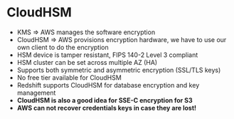 # CloudHSM

- KMS => AWS manages the software encryption
- CloudHSM => AWS provisions encryption hardware, we have to use our own client to do the encryption
- HSM device is tamper resistant, FIPS 140-2 Level 3 compliant
- HSM cluster can be set across multiple AZ (HA)
- Supports both symmetric and asymmetric encryption (SSL/TLS keys)
- No free tier available for CloudHSM
- Redshift supports CloudHSM for database encryption and key management
- **CloudHSM is also a good idea for SSE-C encryption for S3**
- **AWS can not recover credentials keys in case they are lost!**
